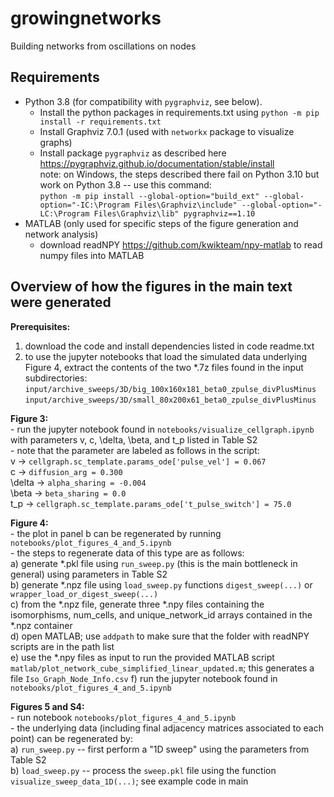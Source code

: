 # growingnetworks
Building networks from oscillations on nodes

## Requirements 
* Python 3.8 (for compatibility with `pygraphviz`, see below). 
  * Install the python packages in requirements.txt using `python -m pip install -r requirements.txt`
  * Install Graphviz 7.0.1 (used with `networkx` package to visualize graphs)
  * Install package `pygraphviz` as described here https://pygraphviz.github.io/documentation/stable/install  
note: on Windows, the steps described there fail on Python 3.10 but work on Python 3.8 -- use this command:  
`python -m pip install --global-option="build_ext" --global-option="-IC:\Program Files\Graphviz\include" --global-option="-LC:\Program Files\Graphviz\lib" pygraphviz==1.10`
* MATLAB (only used for specific steps of the figure generation and network analysis)
  * download readNPY https://github.com/kwikteam/npy-matlab to read numpy files into MATLAB
    
## Overview of how the figures in the main text were generated

**Prerequisites:**
1) download the code and install dependencies listed in code readme.txt  
2) to use the jupyter notebooks that load the simulated data underlying Figure 4, extract the contents of the two *.7z files found in the input subdirectories:  
	`input/archive_sweeps/3D/big_100x160x181_beta0_zpulse_divPlusMinus`  
	`input/archive_sweeps/3D/small_80x200x61_beta0_zpulse_divPlusMinus`  

**Figure 3:**  
	- run the jupyter notebook found in `notebooks/visualize_cellgraph.ipynb` with parameters v, c, \delta, \beta, and t_p listed in Table S2  
	- note that the parameter are labeled as follows in the script:  
        v        -> `cellgraph.sc_template.params_ode['pulse_vel'] = 0.067`  
        c        -> `diffusion_arg = 0.300`  
        \delta -> `alpha_sharing = -0.004`   
        \beta  -> `beta_sharing = 0.0`  
        t_p     -> `cellgraph.sc_template.params_ode['t_pulse_switch'] = 75.0`
            
**Figure 4:**  
	- the plot in panel b can be regenerated by running `notebooks/plot_figures_4_and_5.ipynb`  
	- the steps to regenerate data of this type are as follows:  
		a) generate *.pkl file using `run_sweep.py` (this is the main bottleneck in general) using parameters in Table S2  
		b) generate *.npz file using `load_sweep.py` functions `digest_sweep(...)` or `wrapper_load_or_digest_sweep(...)`  
		c) from the *.npz file, generate three *.npy files containing the isomorphisms, num_cells, and unique_network_id arrays contained in the *.npz container  
		d) open MATLAB; use `addpath` to make sure that the folder with readNPY scripts are in the path list  
		e) use the *.npy files as input to run the provided MATLAB script `matlab/plot_network_cube_simplified_linear_updated.m`; this generates a file `Iso_Graph_Node_Info.csv`
		f) run the jupyter notebook found in `notebooks/plot_figures_4_and_5.ipynb`
	
**Figures 5 and S4:**   
	- run notebook `notebooks/plot_figures_4_and_5.ipynb`   
	- the underlying data (including final adjacency matrices associated to each point) can be regenerated by:  
		a) `run_sweep.py` -- first perform a "1D sweep" using the parameters from Table S2  
		b) `load_sweep.py` -- process the `sweep.pkl` file using the function `visualize_sweep_data_1D(...)`; see example code in main  
